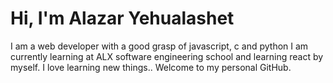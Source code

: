 # Hi, I'm Alazar Yehualashet
  

I am a  web developer with a good grasp of javascript, c and python
I am currently learning at ALX software engineering school and learning react by myself. 
I love learning new things..
Welcome to my personal GitHub.


